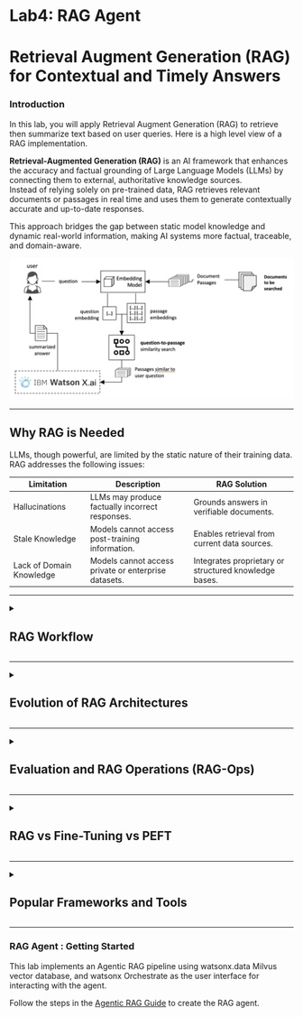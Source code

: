 # Lab4: RAG Agent

# Retrieval Augment Generation (RAG) for Contextual and Timely Answers

### Introduction
In this lab, you will apply Retrieval Augment Generation (RAG) to retrieve then summarize text based on user queries.  Here is a high level view of a RAG implementation.  

**Retrieval-Augmented Generation (RAG)** is an AI framework that enhances the accuracy and factual grounding of Large Language Models (LLMs) by connecting them to external, authoritative knowledge sources.  
Instead of relying solely on pre-trained data, RAG retrieves relevant documents or passages in real time and uses them to generate contextually accurate and up-to-date responses.

This approach bridges the gap between static model knowledge and dynamic real-world information, making AI systems more factual, traceable, and domain-aware.

 <p align="center">
        <img src="images/rag-architecture-basic.png" width="600"/>
      </p>


---

## Why RAG is Needed

LLMs, though powerful, are limited by the static nature of their training data. RAG addresses the following issues:

| Limitation | Description | RAG Solution |
|-------------|--------------|--------------|
| Hallucinations | LLMs may produce factually incorrect responses. | Grounds answers in verifiable documents. |
| Stale Knowledge | Models cannot access post-training information. | Enables retrieval from current data sources. |
| Lack of Domain Knowledge | Models cannot access private or enterprise datasets. | Integrates proprietary or structured knowledge bases. |

---

<details>
<summary><h2>RAG Workflow</h2></summary>

     

### 1. Indexing Phase — Preparing the Knowledge Base

| Step | Description | Techniques |
|------|--------------|-------------|
| Data Ingestion | Collect and preprocess documents (PDFs, text, databases). | Document loaders, connectors. |
| Chunking | Divide large documents into smaller, semantically meaningful chunks. | Fixed-size or adaptive chunking. |
| Embedding | Convert text into dense vector representations. | Embedding models (OpenAI, Cohere, Hugging Face). |
| Vector Storage | Store embeddings for similarity search. | FAISS, Pinecone, Weaviate, Chroma. |

---

### 2. Inference Phase — Generating Answers

| Step | Description | Techniques |
|------|--------------|-------------|
| Query Embedding | Represent the query as a vector. | Same embedding model as document embeddings. |
| Retrieval | Find top-k semantically similar chunks. | Vector search, approximate nearest neighbor (ANN). |
| Augmentation | Combine retrieved text with the query. | Context concatenation, prompt templates. |
| Generation | Produce a grounded answer. | GPT-4, Llama, Claude, Mistral, etc. |

**Analogy:**  
The LLM acts like a student who retrieves the most relevant textbook pages before answering a question.

</details>

---

<details>
<summary><h2>Evolution of RAG Architectures</h2></summary>

### 1. Naive RAG
- Basic retrieval → generation workflow.
- Simple, effective for small-scale Q&A tasks.
- Limited control over retrieval quality.

---

### 2. Advanced RAG

| Phase | Technique | Description |
|--------|------------|-------------|
| Pre-Retrieval | Parent Document Retrieval | Retrieves chunks but passes the full document for better context. |
|  | HyDE (Hypothetical Document Embedding) | Uses LLM-generated hypothetical answers to improve search vectors. |
| Retrieval Refinement | Hybrid Search | Combines dense (semantic) and sparse (keyword) retrieval. |
|  | Query Transformation | Reformulates queries for better recall. |
| Post-Retrieval | Re-ranking | Scores retrieved passages using a cross-encoder model. |
|  | Context Compression | Reduces redundancy and irrelevant context. |

---

### 3. Modular and Agentic RAG

| Type | Description | Capabilities |
|------|--------------|---------------|
| Modular RAG | Treats retrieval, augmentation, and generation as pluggable modules. | Enables routing and system-level optimization. |
| Agentic RAG | LLM plans retrievals dynamically, critiques results, and iterates. | Supports reasoning and multi-step tool use. |
| Graph RAG | Uses entity and relationship graphs for multi-hop reasoning. | Improves logical consistency and factual depth. |
| Multi-Modal RAG | Integrates multiple content types (text, image, audio). | Enables richer contextual understanding. |

</details>

---

<details>
<summary><h2>Evaluation and RAG Operations (RAG-Ops)</h2></summary>

### Evaluation Metrics

| Category | Metric | Purpose |
|-----------|---------|---------|
| Retrieval | Recall@k, Precision | Measures if relevant documents were retrieved. |
| Generation | Faithfulness, Relevance | Checks factual alignment with retrieved data. |
| Human Evaluation | Accuracy, Readability | Assesses user-perceived quality. |

**Tools:**  
- RAGAS (ExplodingGradients)  
- DeepEval  
- LLM-as-a-Judge evaluation frameworks

### Operationalization (RAG-Ops)
- Log retrieved chunks, ranks, and sources per query.  
- Automate regression testing for performance drift.  
- Maintain observability and traceability for compliance.

</details>

---

<details>
<summary><h2>RAG vs Fine-Tuning vs PEFT</h2></summary>

| Feature | Retrieval-Augmented Generation (RAG) | Fine-Tuning (Full) | Parameter-Efficient Fine-Tuning (PEFT) |
|----------|--------------------------------------|--------------------|----------------------------------------|
| **Goal** | Augment the LLM with external, up-to-date knowledge at inference time. | Adapt the LLM's internal knowledge and behavior to a specific domain or task. | Achieve the benefits of fine-tuning with significantly less compute and memory. |
| **Mechanism** | The model retrieves relevant documents from a knowledge base (often a vector store) and uses them as context in the prompt to generate an answer. | All model parameters/weights are updated using a task-specific, labeled dataset. | Only a small subset of new parameters (or "adapters") are trained and added to the pre-trained model, which remains mostly frozen. |
| **Knowledge** | Dynamic (easily updated by changing the knowledge base). | Static (the model's knowledge is a "snapshot" of the training data and requires full retraining for updates). | Static (similar to full fine-tuning, but easier to update/swap adapters). |
| **Resource Cost** | Lower (No model retraining required; primary cost is data processing, storage, and retrieval latency). | Highest (Requires significant GPU power, time, and large datasets for training). | Low to Moderate (Much cheaper and faster than full fine-tuning; can often be done on consumer GPUs). |
| **Best For** | Factual Q&A over constantly evolving or proprietary data (e.g., customer support, internal documents, real-time news). | Teaching new, specific skills or deeply specializing the model's style, tone, or format (e.g., medical transcription, legal summary). | Domain adaptation or task specialization when budget/hardware is limited (e.g., LoRA, QLoRA). |
| **Transparency** | High (Responses are grounded in retrieved source documents, making it auditable and reducing hallucinations). | Low ("Black box" knowledge; reasoning is opaque). | Low (Like full fine-tuning, but with a modular adaptation). |

</details>

---

<details>
<summary><h2>Popular Frameworks and Tools</h2></summary>

| Framework | Focus Area | Key Features | Ideal Use Case |
|------------|-------------|---------------|----------------|
| LangChain | Workflow orchestration | Chains, agents, and tools. | Multi-step conversational systems. |
| LlamaIndex | Data indexing and retrieval | Multiple index types and connectors. | Document-heavy workloads. |
| Haystack | Production pipelines | Directed graph execution. | Enterprise-scale RAG systems. |
| DSPy | Declarative LLM programming | Automated prompt optimization. | Self-improving AI systems. |

</details>

---

### RAG Agent : Getting Started

This lab implements an Agentic RAG pipeline using watsonx.data Milvus vector database, and watsonx Orchestrate as the user interface for interacting with the agent. 

Follow the steps in the [Agentic RAG Guide](Agentic_RAG_Guide.md) to create the RAG agent.


